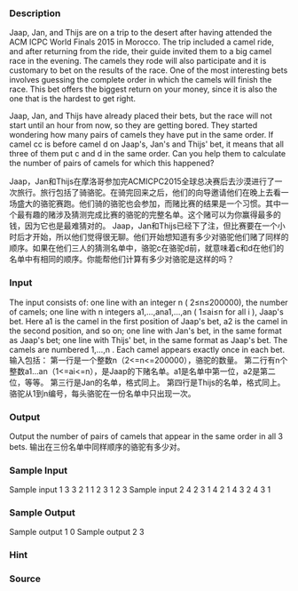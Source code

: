 
### Description
Jaap, Jan, and Thijs are on a trip to the desert after having attended the ACM ICPC World Finals 2015 in Morocco. The trip included a camel ride, and after returning from the ride, their guide invited them to a big camel race in the evening. The camels they rode will also participate and it is customary to bet on the results of the race.
One of the most interesting bets involves guessing the complete order in which the camels will finish the race. This bet offers the biggest return on your money, since it is also the one that is the hardest to get right.

Jaap, Jan, and Thijs have already placed their bets, but the race will not start until an hour from now, so they are getting bored. They started wondering how many pairs of camels they have put in the same order. If camel cc is before camel d on Jaap's, Jan's and Thijs' bet, it means that all three of them put c and d in the same order. Can you help them to calculate the number of pairs of camels for which this happened?

Jaap，Jan和Thijs在摩洛哥参加完ACMICPC2015全球总决赛后去沙漠进行了一次旅行。旅行包括了骑骆驼。在骑完回来之后，他们的向导邀请他们在晚上去看一场盛大的骆驼赛跑。他们骑的骆驼也会参加，而赌比赛的结果是一个习惯。其中一个最有趣的赌涉及猜测完成比赛的骆驼的完整名单。这个赌可以为你赢得最多的钱，因为它也是最难猜对的。
Jaap，Jan和Thijs已经下了注，但比赛要在一个小时后才开始，所以他们觉得很无聊。他们开始想知道有多少对骆驼他们赌了同样的顺序。如果在他们三人的猜测名单中，骆驼c在骆驼d前，就意味着c和d在他们的名单中有相同的顺序。你能帮他们计算有多少对骆驼是这样的吗？

### Input
The input consists of:
one line with an integer n ( 2≤n≤200000), the number of camels;
one line with n integers a1,…,ana1,…,an ( 1≤ai≤n for all i ), Jaap's bet. Here a1 is the camel in the first position of Jaap's bet, a2 is the camel in the second position, and so on;
one line with Jan's bet, in the same format as Jaap's bet;
one line with Thijs' bet, in the same format as Jaap's bet.
The camels are numbered 1,…,n . Each camel appears exactly once in each bet.
输入包括：
第一行是一个整数n（2<=n<=200000），骆驼的数量。
第二行有n个整数a1…an（1<=ai<=n），是Jaap的下赌名单。a1是名单中第一位，a2是第二位，等等。
第三行是Jan的名单，格式同上。
第四行是Thijs的名单，格式同上。
骆驼从1到n编号，每头骆驼在一份名单中只出现一次。

### Output
Output the number of pairs of camels that appear in the same order in all 3 bets.
输出在三份名单中同样顺序的骆驼有多少对。

### Sample Input
Sample input 1
3
3 2 1
1 2 3
1 2 3
Sample input 2
4
2 3 1 4
2 1 4 3
2 4 3 1
### Sample Output
Sample output 1
0
Sample output 2
3

### Hint

### Source
